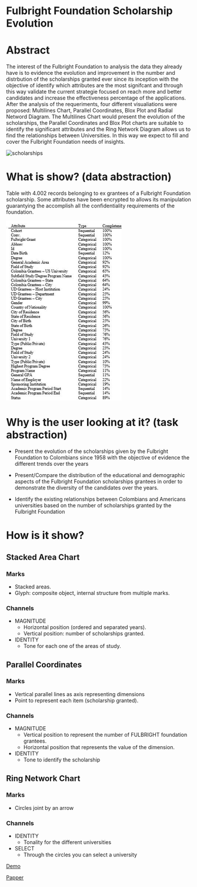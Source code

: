 # Fulbright Foundation Scholarship Evolution

# Abstract
The interest of the Fulbright Foundation to analysis the data they already have is to evidence the evolution and improvement in the number and distrbution of the scholarships granted ever since its inception with the objective of identify which attributes are the most signifcant and through this way validate the current  strategie focused on reach more and better candidates and increase the effectiveness percentage of the applications. After the analysis of the requeriments, four different visualiations were proposed: Multilines Chart, Parallel Coordinates, Blox Plot and Radial Netword Diagram. The Multilines Chart would present the evolution of the scholarships, the Parallel Coordinates and Blox Plot charts are suitable to identify the significant attributes and the Ring Network Diagram allows us to find the relationships between Universities. In this way we expect to fill and cover the Fulbright Foundation needs of insights.

![scholarships](img/screenshot.jpg "scholarships")

# What is show? (data abstraction)
Table with 4.002 records belonging to ex grantees of a Fulbright Foundation scholarship. Some attributes have been encrypted to allows its manipulation guarantying the accomplish all the confidentiality requirements of the foundation.

![attributes](img/attributes.JPG "attributes")

# Why is the user looking at it? (task abstraction)

* Present the evolution of the scholarships given by the Fulbright Foundation to Colombians since 1958 with the objective of evidence the different trends over the years

* Present/Compare the distribution of the educational and demographic aspects of the Fulbright Foundation scholarships grantees in order to demonstrate the diversity of the candidates over the years. 

* Identify the existing relationships between Colombians and Americans universities based on the number of scholarships granted by the Fulbright Foundation

# How is it show?

## Stacked Area Chart

### Marks

- Stacked areas. 
- Glyph: composite object, internal structure from multiple marks. 

### Channels

* MAGNITUDE
  * Horizontal position (ordered and separated years).
  * Vertical position: number of scholarships granted.
* IDENTITY
  * Tone for each one of the areas of study. 

## Parallel Coordinates

### Marks

- Vertical parallel lines as axis representing dimensions
- Point to represent each item (scholarship granted). 

### Channels

- MAGNITUDE
  - Vertical position to represent the number of FULBRIGHT foundation grantees.
  - Horizontal position that represents the value of the dimension. 
- IDENTITY
  -	Tone to identify the scholarship

## Ring Network Chart

### Marks

- Circles joint by an arrow

### Channels

- IDENTITY
  - Tonality for the different universities
- SELECT
  - Through the circles you can select a university

[Demo]([https://www.youtube.com/watch?v=IWcW344DNPc)

[Papper](https://fulbright-colombia.github.io/va-exbecarios/doc/PoloA-MeraD-QuinteroC-Fulbright-Colombia.pdf)